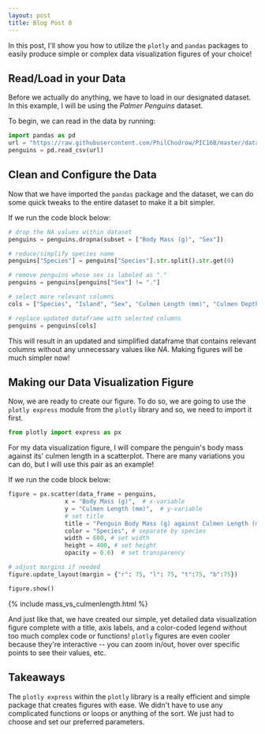 ```yaml
---
layout: post
title: Blog Post 0
---
```


In this post, I'll show you how to utilize the `plotly` and `pandas` packages to easily produce simple or complex data visualization figures of your choice!


## Read/Load in your Data

Before we actually do anything, we have to load in our designated dataset. In this example, I will be using the *Palmer Penguins* dataset. 

To begin, we can read in the data by running: 

```python
import pandas as pd
url = "https://raw.githubusercontent.com/PhilChodrow/PIC16B/master/datasets/palmer_penguins.csv"
penguins = pd.read_csv(url)
```


## Clean and Configure the Data

Now that we have imported the `pandas` package and the dataset, we can do some quick tweaks to the entire dataset to make it a bit simpler. 

If we run the code block below:

```python
# drop the NA values within dataset
penguins = penguins.dropna(subset = ["Body Mass (g)", "Sex"])

# reduce/simplify species name
penguins["Species"] = penguins["Species"].str.split().str.get(0)

# remove penguins whose sex is labeled as "."
penguins = penguins[penguins["Sex"] != "."]

# select more relevant columns
cols = ["Species", "Island", "Sex", "Culmen Length (mm)", "Culmen Depth (mm)", "Flipper Length (mm)", "Body Mass (g)"]

# replace updated dataframe with selected columns
penguins = penguins[cols]
```

This will result in an updated and simplified dataframe that contains relevant columns without any unnecessary values like *NA*. Making figures will be much simpler now!


## Making our Data Visualization Figure

Now, we are ready to create our figure. To do so, we are going to use the `plotly express` module from the `plotly` library and so, we need to import it first. 

```python
from plotly import express as px
```

For my data visualization figure, I will compare the penguin's body mass against its' culmen length in a scatterplot. There are many variations you can do, but I will use this pair as an example!


If we run the code block below:

```python
figure = px.scatter(data_frame = penguins, 
                x = "Body Mass (g)",  # x-variable
                y = "Culmen Length (mm)",  # y-variable
                # set title
                title = "Penguin Body Mass (g) against Culmen Length (mm)",
                color = "Species", # separate by species
                width = 600, # set width
                height = 400, # set height
                opacity = 0.6)  # set transparency

# adjust margins if needed
figure.update_layout(margin = {"r": 75, "l": 75, "t":75, "b":75}) 

figure.show()
```
{% include mass_vs_culmenlength.html %}

And just like that, we have created our simple, yet detailed data visualization figure complete with a title, axis labels, and a color-coded legend without too much complex code or functions! `plotly` figures are even cooler because they're interactive -- you can zoom in/out, hover over specific points to see their values, etc. 


## Takeaways

The `plotly express` within the `plotly` library is a really efficient and simple package that creates figures with ease. We didn't have to use any complicated functions or loops or anything of the sort. We just had to choose and set our preferred parameters.